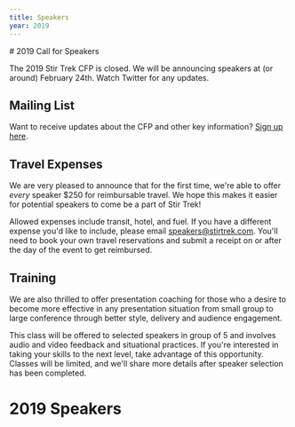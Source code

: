 ```yaml
---
title: Speakers
year: 2019
---
```


<div class="icon-hr"></div>
# 2019 Call for Speakers

The 2019 Stir Trek CFP is closed. We will be announcing speakers at (or around) February 24th. Watch Twitter for any updates.


## Mailing List
Want to receive updates about the CFP and other key information? [Sign up here](http://eepurl.com/deQ9An).

## Travel Expenses
We are very pleased to announce that for the first time, we're able to offer *every* speaker $250 for reimbursable travel. We hope this makes it easier for potential speakers to come be a part of Stir Trek!

Allowed expenses include transit, hotel, and fuel. If you have a different expense you'd like to include, please email speakers@stirtrek.com. You'll need to book your own travel reservations and submit a receipt on or after the day of the event to get reimbursed.

## Training
We are also thrilled to offer presentation coaching for those who a desire to become more effective in any presentation situation from small group to large conference through better style, delivery and audience engagement. 

This class will be offered to selected speakers in group of 5 and involves audio and video feedback and situational practices. If you're interested in taking your skills to the next level, take advantage of this opportunity. Classes will be limited, and we'll share more details after speaker selection has been completed.

# 2019 Speakers

<div class="icon-hr"></div>
<br>